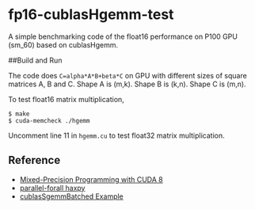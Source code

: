 # fp16-cublasHgemm-test
A simple benchmarking code of the float16 performance on P100 GPU (sm_60) based on cublasHgemm.

##Build and Run

The code does `C=alpha*A*B+beta*C` on GPU with different sizes of square matrices A, B and C. Shape A is (m,k). Shape B is (k,n). Shape C is (m,n).

To test float16 matrix multiplication,

```shell
$ make
$ cuda-memcheck ./hgemm
```

Uncomment line 11 in `hgemm.cu` to test float32 matrix multiplication.

## Reference

* [Mixed-Precision Programming with CUDA 8](https://devblogs.nvidia.com/parallelforall/mixed-precision-programming-cuda-8/)
* [parallel-forall haxpy](https://github.com/parallel-forall/code-samples/tree/master/posts/mixed-precision)
* [cublasSgemmBatched Example](https://github.com/pyrovski/cublasSgemmBatched-example)




